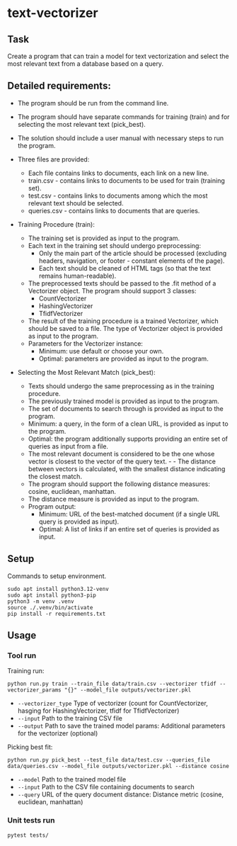 # text-vectorizer
## Task
Create a program that can train a model for text vectorization and select the most relevant text from a database based on a query.

## Detailed requirements:

- The program should be run from the command line.
- The program should have separate commands for training (train) and for selecting the most relevant text (pick_best).
- The solution should include a user manual with necessary steps to run the program.
- Three files are provided:
    - Each file contains links to documents, each link on a new line.
    - train.csv - contains links to documents to be used for train (training set).
    - test.csv - contains links to documents among which the most relevant text should be selected.
    - queries.csv - contains links to documents that are queries.

- Training Procedure (train):

    - The training set is provided as input to the program.
    - Each text in the training set should undergo preprocessing:
        - Only the main part of the article should be processed (excluding headers, navigation, or footer - constant elements of the page).
        - Each text should be cleaned of HTML tags (so that the text remains human-readable).
    - The preprocessed texts should be passed to the .fit method of a Vectorizer object. The program should support 3 classes:
        - CountVectorizer
        - HashingVectorizer
        - TfidfVectorizer
    - The result of the training procedure is a trained Vectorizer, which should be saved to a file.
    The type of Vectorizer object is provided as input to the program.
    - Parameters for the Vectorizer instance:
        - Minimum: use default or choose your own.
        - Optimal: parameters are provided as input to the program.

- Selecting the Most Relevant Match (pick_best):

    - Texts should undergo the same preprocessing as in the training procedure.
    - The previously trained model is provided as input to the program.
    - The set of documents to search through is provided as input to the program.
    - Minimum: a query, in the form of a clean URL, is provided as input to the program.
    - Optimal: the program additionally supports providing an entire set of queries as input from a file.
    - The most relevant document is considered to be the one whose vector is closest to the vector of the query text. - - The distance between vectors is calculated, with the smallest distance indicating the closest match.
    - The program should support the following distance measures: cosine, euclidean, manhattan.
    - The distance measure is provided as input to the program.
    - Program output:
        - Minimum: URL of the best-matched document (if a single URL query is provided as input).
        - Optimal: A list of links if an entire set of queries is provided as input.


## Setup
Commands to setup environment.
```
sudo apt install python3.12-venv
sudo apt install python3-pip
python3 -m venv .venv
source ./.venv/bin/activate
pip install -r requirements.txt
```
## Usage
### Tool run
Training run:
```
python run.py train --train_file data/train.csv --vectorizer tfidf --vectorizer_params "{}" --model_file outputs/vectorizer.pkl
```
- ```--vectorizer_type``` Type of vectorizer (count for CountVectorizer, hasging for HashingVectorizer, tfidf for TfidfVectorizer)
- ``--input`` Path to the training CSV file
- ``--output`` Path to save the trained model
params: Additional parameters for the vectorizer (optional)

Picking best fit:
```
python run.py pick_best --test_file data/test.csv --queries_file data/queries.csv --model_file outputs/vectorizer.pkl --distance cosine
```
- ``--model`` Path to the trained model file
- ``--input`` Path to the CSV file containing documents to search
- ``--query`` URL of the query document
distance: Distance metric (cosine, euclidean, manhattan)
### Unit tests run

```
pytest tests/
```
